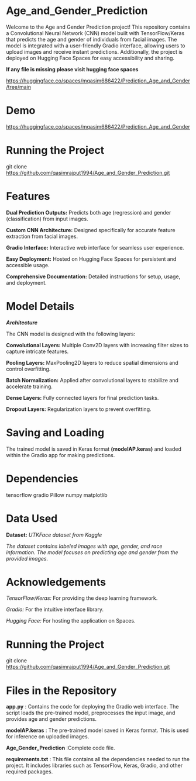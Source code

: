 # Age_and_Gender_Prediction
Welcome to the Age and Gender Prediction project! This repository contains a Convolutional Neural Network (CNN) model built with TensorFlow/Keras that predicts the age and gender of individuals from facial images. The model is integrated with a user-friendly Gradio interface, allowing users to upload images and receive instant predictions. Additionally, the project is deployed on Hugging Face Spaces for easy accessibility and sharing. 

**If any file is missing please visit hugging face spaces**

https://huggingface.co/spaces/mqasim686422/Prediction_Age_and_Gender/tree/main

# Demo
https://huggingface.co/spaces/mqasim686422/Prediction_Age_and_Gender

# Running the Project
git clone https://github.com/qasimrajput1994/Age_and_Gender_Prediction.git

# Features
**Dual Prediction Outputs:** Predicts both age (regression) and gender (classification) from input images.

**Custom CNN Architecture:** Designed specifically for accurate feature extraction from facial images.

**Gradio Interface:** Interactive web interface for seamless user experience.

**Easy Deployment:** Hosted on Hugging Face Spaces for persistent and accessible usage.

**Comprehensive Documentation:** Detailed instructions for setup, usage, and deployment. 

# Model Details
***Architecture***

The CNN model is designed with the following layers:

**Convolutional Layers:** Multiple Conv2D layers with increasing filter sizes to capture intricate features.

**Pooling Layers:** MaxPooling2D layers to reduce spatial dimensions and control overfitting.

**Batch Normalization:** Applied after convolutional layers to stabilize and accelerate training.

**Dense Layers:** Fully connected layers for final prediction tasks.

**Dropout Layers:** Regularization layers to prevent overfitting.

# Saving and Loading

The trained model is saved in Keras format **(modelAP.keras)** and loaded within the Gradio app for making predictions.

# Dependencies
tensorflow
gradio
Pillow
numpy
matplotlib
# Data Used
**Dataset:** *UTKFace dataset from Kaggle*

*The dataset contains labeled images with age, gender, and race information. The model focuses on predicting age and gender from the provided images.*

# Acknowledgements
*TensorFlow/Keras:* For providing the deep learning framework.

*Gradio:* For the intuitive interface library.

*Hugging Face:* For hosting the application on Spaces.

# Running the Project
git clone https://github.com/qasimrajput1994/Age_and_Gender_Prediction.git


# Files in the Repository
**app.py** : Contains the code for deploying the Gradio web interface. The script loads the pre-trained model, preprocesses the input image, and provides age and gender predictions.

**modelAP.keras** : The pre-trained model saved in Keras format. This is used for inference on uploaded images.

**Age_Gender_Prediction** :Complete code file. 

**requirements.txt** : This file contains all the dependencies needed to run the project. It includes libraries such as TensorFlow, Keras, Gradio, and other required packages.
